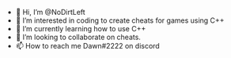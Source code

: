 - 👋 Hi, I’m @NoDirtLeft
- 👀 I’m interested in coding to create cheats for games using C++
- 🌱 I’m currently learning how to use C++
- 💞️ I’m looking to collaborate on cheats.
- 📫 How to reach me Dawn#2222 on discord

<!---
NoDirtLeft/NoDirtLeft is a ✨ special ✨ repository because its `README.md` (this file) appears on your GitHub profile.
You can click the Preview link to take a look at your changes.
--->
